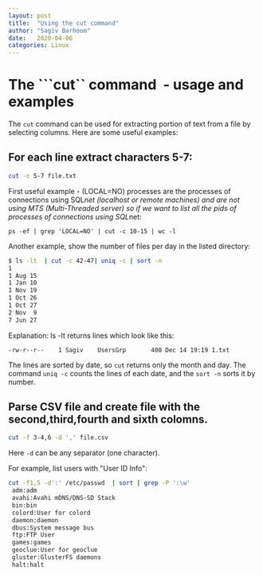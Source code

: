 ```yaml
---
layout: post
title:  "Using the cut command"
author: "Sagiv Barhoom"
date:   2020-04-06
categories: Linux 
---
```

# The ```cut`` command  - usage and examples
The ```cut``` command can be used for extracting portion of text from a file by selecting columns.
Here are some useful examples:
## For each line extract characters 5-7:
```bash
cut -c 5-7 file.txt
```
First useful example - (LOCAL=NO) processes are the processes of connections using SQL*net (localhost or remote machines) and are not using MTS (Multi-Threaded server)
so if we want to list all the pids of processes of connections using SQL*net:
```
ps -ef | grep 'LOCAL=NO' | cut -c 10-15 | wc -l
```

Another example, show the number of files per day in the listed directory:

```bash
$ ls -lt  | cut -c 42-47| uniq -c | sort -n
1
1 Aug 15
1 Jan 10
1 Nov 19
1 Oct 26
1 Oct 27
2 Nov  9
7 Jun 27
```
Explanation:
ls -lt returns lines which look like this:
```
-rw-r--r--    1 Sagiv    UsersGrp       400 Dec 14 19:19 1.txt
```
The lines are sorted by date, so ```cut``` returns only the month and day.
The command ```uniq -c``` counts the lines of each date, and the ```sort -n``` sorts it by number.


## Parse CSV file and create file with the second,third,fourth and sixth colomns.
```bash
cut -f 3-4,6 -d ',' file.csv
```

Here ```-d``` can be any separator (one character).

For example, list users with "User ID Info":
```bash
cut -f1,5 -d':' /etc/passwd  | sort | grep -P ':\w'
 adm:adm
 avahi:Avahi mDNS/DNS-SD Stack
 bin:bin
 colord:User for colord
 daemon:daemon
 dbus:System message bus
 ftp:FTP User
 games:games
 geoclue:User for geoclue
 gluster:GlusterFS daemons
 halt:halt
```
